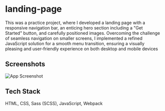 
# landing-page

This was a practice project, where I developed a landing page with a responsive navigation bar, an enticing hero section including a "Get Started" button, and carefully positioned images. Overcoming the challenge of seamless navigation on smaller screens, I implemented a refined JavaScript solution for a smooth menu transition, ensuring a visually pleasing and user-friendly experience on both desktop and mobile devices


## Screenshots

![App Screenshot](https://codewithchade.com/wp-content/uploads/2023/11/landingpage-1024x530.jpg)


## Tech Stack

HTML, CSS, Sass (SCSS), JavaScript, Webpack



